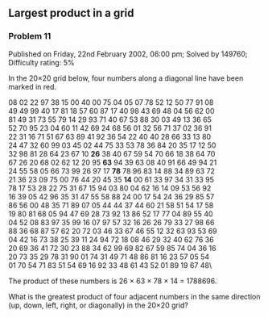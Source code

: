 Largest product in a grid
-------------------------

### Problem 11

Published on Friday, 22nd February 2002, 06:00 pm; Solved by 149760;
Difficulty rating: 5%

In the 20×20 grid below, four numbers along a diagonal line have been
marked in red.

08 02 22 97 38 15 00 40 00 75 04 05 07 78 52 12 50 77 91 08\
 49 49 99 40 17 81 18 57 60 87 17 40 98 43 69 48 04 56 62 00\
 81 49 31 73 55 79 14 29 93 71 40 67 53 88 30 03 49 13 36 65\
 52 70 95 23 04 60 11 42 69 24 68 56 01 32 56 71 37 02 36 91\
 22 31 16 71 51 67 63 89 41 92 36 54 22 40 40 28 66 33 13 80\
 24 47 32 60 99 03 45 02 44 75 33 53 78 36 84 20 35 17 12 50\
 32 98 81 28 64 23 67 10 **26** 38 40 67 59 54 70 66 18 38 64 70\
 67 26 20 68 02 62 12 20 95 **63** 94 39 63 08 40 91 66 49 94 21\
 24 55 58 05 66 73 99 26 97 17 **78** 78 96 83 14 88 34 89 63 72\
 21 36 23 09 75 00 76 44 20 45 35 **14** 00 61 33 97 34 31 33 95\
 78 17 53 28 22 75 31 67 15 94 03 80 04 62 16 14 09 53 56 92\
 16 39 05 42 96 35 31 47 55 58 88 24 00 17 54 24 36 29 85 57\
 86 56 00 48 35 71 89 07 05 44 44 37 44 60 21 58 51 54 17 58\
 19 80 81 68 05 94 47 69 28 73 92 13 86 52 17 77 04 89 55 40\
 04 52 08 83 97 35 99 16 07 97 57 32 16 26 26 79 33 27 98 66\
 88 36 68 87 57 62 20 72 03 46 33 67 46 55 12 32 63 93 53 69\
 04 42 16 73 38 25 39 11 24 94 72 18 08 46 29 32 40 62 76 36\
 20 69 36 41 72 30 23 88 34 62 99 69 82 67 59 85 74 04 36 16\
 20 73 35 29 78 31 90 01 74 31 49 71 48 86 81 16 23 57 05 54\
 01 70 54 71 83 51 54 69 16 92 33 48 61 43 52 01 89 19 67 48\

The product of these numbers is 26 × 63 × 78 × 14 = 1788696.

What is the greatest product of four adjacent numbers in the same
direction (up, down, left, right, or diagonally) in the 20×20 grid?
